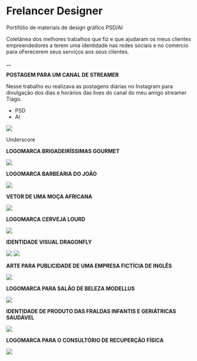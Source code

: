 # Frelancer Designer 
Portifólio de materiais de design gráfico PSD/AI

Coletânea dos melhores trabalhos que fiz e que ajudaram os meus clientes empreendedores a terem uma identidade nas redes sociais e no comércio para oFerecerem seus serviços aos seus clientes.

__

**POSTAGEM PARA UM CANAL DE STREAMER**

Nesse trabalho eu realizava as postagens diárias no Instagram para divulgação dos dias e horários das lives do canal do meu amigo streamer Tiago.

 - PSD 
 - AI

![](https://mir-s3-cdn-cf.behance.net/project_modules/max_1200/dbb81279255317.5cbdfdd8565d3.png)

Underscore

**LOGOMARCA BRIGADEIRÍSSIMAS GOURMET**


![](https://mir-s3-cdn-cf.behance.net/project_modules/fs/6f5bf671023407.5bf8385fe1168.png)

**LOGOMARCA BARBEARIA DO JOÃO**

![](https://mir-s3-cdn-cf.behance.net/project_modules/fs/6d5ee471023407.5bf8385fe2e80.png)

**VETOR DE UMA MOÇA AFRICANA**

![](https://mir-s3-cdn-cf.behance.net/project_modules/fs/d71d6971023407.5bf8385fe7a11.png)

**LOGOMARCA CERVEJA LOURD**

![](https://mir-s3-cdn-cf.behance.net/project_modules/fs/6078a371023407.5bf8385fe89b4.png)

**IDENTIDADE VISUAL DRAGONFLY**

![](https://mir-s3-cdn-cf.behance.net/project_modules/fs/c1c26471023407.5bf8385fe1ddb.png)
![](https://mir-s3-cdn-cf.behance.net/project_modules/fs/fc4d3771023407.5bf8385fe5ae0.png)

**ARTE PARA PUBLICIDADE DE UMA EMPRESA FICTÍCIA DE INGLÊS**

![](https://mir-s3-cdn-cf.behance.net/project_modules/fs/0b895571023407.5bf8385fea64e.png)

**LOGOMARCA PARA SALÃO DE BELEZA MODELLUS**

![](https://mir-s3-cdn-cf.behance.net/project_modules/max_1200/cf1f7071023407.5bf8385fe4bdb.png)

**IDENTIDADE DE PRODUTO DAS FRALDAS INFANTIS E GERIÁTRICAS SAUDÁVEL**

![](https://mir-s3-cdn-cf.behance.net/project_modules/fs/37ec6571023407.5bf8385fe97ca.png)

**LOGOMARCA PARA O CONSULTÓRIO DE RECUPERÇÃO FÍSICA**

![](https://mir-s3-cdn-cf.behance.net/project_modules/disp/376c9c71023407.5bf8385fdea88.png)



